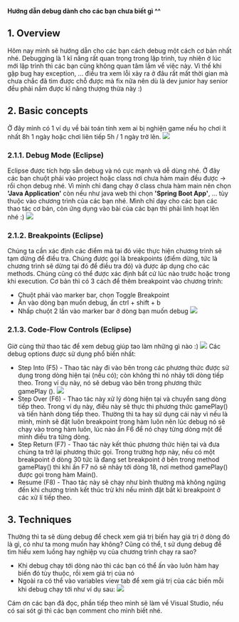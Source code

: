 **Hướng dẫn debug dành cho các bạn chưa biết gì ^^**
## 1. Overview
Hôm nay mình sẽ hướng dẫn cho các bạn cách debug một cách cơ bản nhất nhé. Debugging là 1 kĩ năng rất quan trọng trong lập trình, tuy nhiên ở lúc mới lập trình thì các bạn cũng không quan tâm lắm về việc này. Vì thế khi gặp bug hay exception, ... điều tra xem lỗi xảy ra ở đâu rất mất thời gian mà chưa chắc đã tìm được chỗ được mà fix nữa nên dù là dev junior hay senior đều phải nắm được kĩ năng thượng thừa này :)
## 2. Basic concepts
Ở đây mình có 1 ví dụ về bài toán tính xem ai bị nghiện game nếu họ chơi ít nhất 8h 1 ngày hoặc chơi liên tiếp 5h / 1 ngày trở lên.
![](https://images.viblo.asia/2f2116ed-21e1-4ce3-a675-6f02d2741fcc.png)
### 2.1.1. Debug Mode (Eclipse)
Eclipse được tích hợp sẵn debug và nó cực mạnh và dễ dùng nhé. 
Ở đây các bạn chuột phải vào project hoặc class nơi chưa hàm main đều được -> rồi chọn debug nhé. Vì mình chỉ đang chạy ở class chưa hàm main nên chọn **'Java Application'** còn nếu như java web thì chọn **'Spring Boot App'**, ... tùy thuộc vào chương trình của các bạn nhé. Mình chỉ dạy cho các bạn các thao tác cơ bản, còn ứng dụng vào bài của các bạn thì phải linh hoạt lên nhé :)
![](https://images.viblo.asia/488e498b-b1bd-47c7-a121-f41907ed5757.png)
### 2.1.2. Breakpoints (Eclipse)
Chúng ta cần xác định các điểm mà tại đó việc thực hiện chương trình sẽ tạm dừng để điều tra. Chúng được gọi là breakpoints (điểm dừng, tức là chương trình sẽ dừng tại đó để điều tra đó) và được áp dụng cho các methods. Chúng cũng có thể được xác định bất cứ lúc nào trước hoặc trong khi execution.
Cơ bản thì có 3 cách để thêm breakpoint vào chương trình:
- Chuột phải vào marker bar, chọn Toggle Breakpoint
- Ấn vào dòng bạn muốn debug, ấn ctrl + shift + b
- Nhấp chuột 2 lần vào marker bar ở dòng bạn muốn debug
![](https://images.viblo.asia/fc7a102f-c428-4143-8841-77e73776382a.png)
### 2.1.3. Code-Flow Controls (Eclipse)
Giờ cùng thử thao tác để xem debug giúp tao làm những gì nào :)
![](https://images.viblo.asia/0b6aaccc-6890-4455-b999-5c554f51cf8d.png)
Các debug options được sử dụng phổ biến nhất:
- Step Into (F5) - Thao tác này đi vào bên trong các phương thức được sử dụng trong dòng hiện tại (nếu có); còn không thì  nó nhảy tới dòng tiếp theo. Trong ví dụ này, nó sẽ debug vào bên trong phương thức gamePlay ().
![](https://images.viblo.asia/261bf349-8fa8-44be-960a-6277e96e81fe.png)
- Step Over (F6) - Thao tác này xử lý dòng hiện tại và chuyển sang dòng tiếp theo. Trong ví dụ này, điều này sẽ thực thi phương thức gamePlay() và tiến hành dòng tiếp theo.
Thường thì ta hay sử dụng cái này vì nếu là mình, mình sẽ đặt luôn breakpoint trong hàm luôn nên lúc debug nó sẽ chạy vào trong hàm luôn, lúc nào ấn F6 để nó chạy từng dòng một để mình điều tra từng dòng.
- Step Return (F7) - Thao tác này kết thúc phương thức hiện tại và đưa chúng ta trở lại phương thức gọi. Trong trường hợp này, nếu có một breakpoint ở dòng 30 tức là đang set breakpoint ở bên trong method gamePlay() thì khi ấn F7 nó sẽ nhảy tới dòng 18, nơi method gamePlay() được gọi trong hàm Main().
- Resume (F8) - Thao tác này sẽ chạy như bình thường mà không ngừng đến khi chương trình kết thúc trừ khi nếu mình đặt bất kì breakpoint ở các xử lí tiếp theo.
## 3. Techniques
Thường thì ta sẽ dùng debug để check xem giá trị biến hay giá trị ở dòng đó là gì, có như ta mong muốn hay không? Cũng có thể, t sử dụng debug để tìm hiểu xem luồng hay nghiệp vụ của chương trình chạy ra sao?
- Khi debug chạy tới dòng nào thì các bạn có thể ấn vào luôn hàm hay biến đó tùy thuộc, rồi xem giá trị của nó
- Ngoài ra có thể vào variables view tab để xem giá trị của các biến mỗi khi debug chạy tới như ví dụ sau:
![](https://images.viblo.asia/13790a56-02f0-4aa3-a8d5-919283ad8790.png)

Cám ơn các bạn đã đọc, phần tiếp theo mình sẽ làm về Visual Studio, nếu có sai sót gì thì các bạn comment cho mình biết nhé.